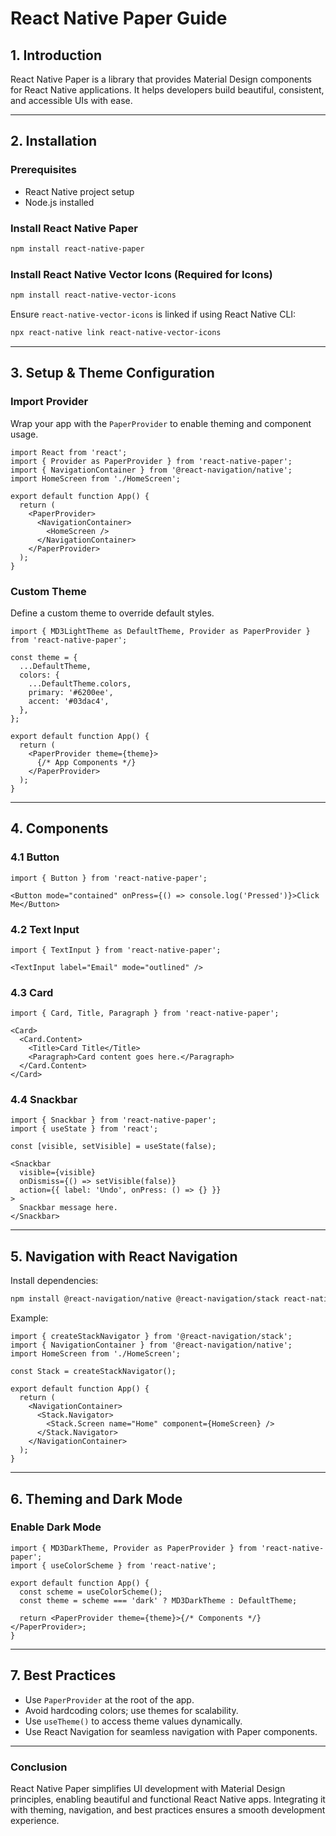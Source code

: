# React Native Paper Guide

## 1. Introduction
React Native Paper is a library that provides Material Design components for React Native applications. It helps developers build beautiful, consistent, and accessible UIs with ease.

---

## 2. Installation

### Prerequisites
- React Native project setup
- Node.js installed

### Install React Native Paper
```bash
npm install react-native-paper
```

### Install React Native Vector Icons (Required for Icons)
```bash
npm install react-native-vector-icons
```

Ensure `react-native-vector-icons` is linked if using React Native CLI:
```bash
npx react-native link react-native-vector-icons
```

---

## 3. Setup & Theme Configuration

### Import Provider
Wrap your app with the `PaperProvider` to enable theming and component usage.

```tsx
import React from 'react';
import { Provider as PaperProvider } from 'react-native-paper';
import { NavigationContainer } from '@react-navigation/native';
import HomeScreen from './HomeScreen';

export default function App() {
  return (
    <PaperProvider>
      <NavigationContainer>
        <HomeScreen />
      </NavigationContainer>
    </PaperProvider>
  );
}
```

### Custom Theme
Define a custom theme to override default styles.

```tsx
import { MD3LightTheme as DefaultTheme, Provider as PaperProvider } from 'react-native-paper';

const theme = {
  ...DefaultTheme,
  colors: {
    ...DefaultTheme.colors,
    primary: '#6200ee',
    accent: '#03dac4',
  },
};

export default function App() {
  return (
    <PaperProvider theme={theme}>
      {/* App Components */}
    </PaperProvider>
  );
}
```

---

## 4. Components

### 4.1 Button
```tsx
import { Button } from 'react-native-paper';

<Button mode="contained" onPress={() => console.log('Pressed')}>Click Me</Button>
```

### 4.2 Text Input
```tsx
import { TextInput } from 'react-native-paper';

<TextInput label="Email" mode="outlined" />
```

### 4.3 Card
```tsx
import { Card, Title, Paragraph } from 'react-native-paper';

<Card>
  <Card.Content>
    <Title>Card Title</Title>
    <Paragraph>Card content goes here.</Paragraph>
  </Card.Content>
</Card>
```

### 4.4 Snackbar
```tsx
import { Snackbar } from 'react-native-paper';
import { useState } from 'react';

const [visible, setVisible] = useState(false);

<Snackbar
  visible={visible}
  onDismiss={() => setVisible(false)}
  action={{ label: 'Undo', onPress: () => {} }}
>
  Snackbar message here.
</Snackbar>
```

---

## 5. Navigation with React Navigation
Install dependencies:
```bash
npm install @react-navigation/native @react-navigation/stack react-native-screens react-native-safe-area-context react-native-gesture-handler react-native-reanimated
```

Example:
```tsx
import { createStackNavigator } from '@react-navigation/stack';
import { NavigationContainer } from '@react-navigation/native';
import HomeScreen from './HomeScreen';

const Stack = createStackNavigator();

export default function App() {
  return (
    <NavigationContainer>
      <Stack.Navigator>
        <Stack.Screen name="Home" component={HomeScreen} />
      </Stack.Navigator>
    </NavigationContainer>
  );
}
```

---

## 6. Theming and Dark Mode

### Enable Dark Mode
```tsx
import { MD3DarkTheme, Provider as PaperProvider } from 'react-native-paper';
import { useColorScheme } from 'react-native';

export default function App() {
  const scheme = useColorScheme();
  const theme = scheme === 'dark' ? MD3DarkTheme : DefaultTheme;

  return <PaperProvider theme={theme}>{/* Components */}</PaperProvider>;
}
```

---

## 7. Best Practices
- Use `PaperProvider` at the root of the app.
- Avoid hardcoding colors; use themes for scalability.
- Use `useTheme()` to access theme values dynamically.
- Use React Navigation for seamless navigation with Paper components.

---

### Conclusion
React Native Paper simplifies UI development with Material Design principles, enabling beautiful and functional React Native apps. Integrating it with theming, navigation, and best practices ensures a smooth development experience.

